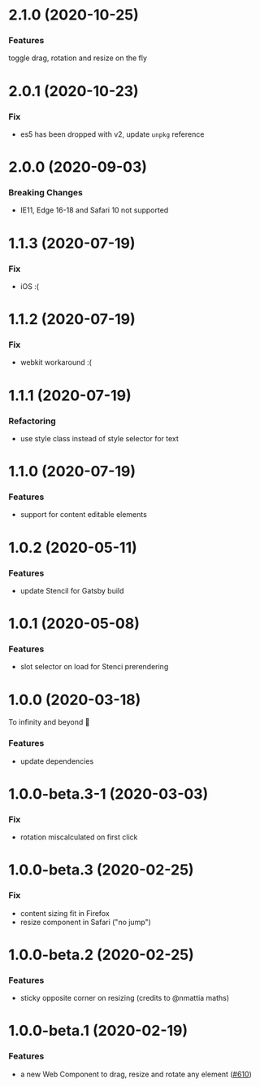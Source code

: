 # 2.1.0 (2020-10-25)

### Features

toggle drag, rotation and resize on the fly

# 2.0.1 (2020-10-23)

### Fix

- es5 has been dropped with v2, update `unpkg` reference

# 2.0.0 (2020-09-03)

### Breaking Changes

- IE11, Edge 16-18 and Safari 10 not supported

# 1.1.3 (2020-07-19)

### Fix

- iOS :(

# 1.1.2 (2020-07-19)

### Fix

- webkit workaround :(

# 1.1.1 (2020-07-19)

### Refactoring

- use style class instead of style selector for text

# 1.1.0 (2020-07-19)

### Features

- support for content editable elements

# 1.0.2 (2020-05-11)

### Features

- update Stencil for Gatsby build

# 1.0.1 (2020-05-08)

### Features

- slot selector on load for Stenci prerendering

# 1.0.0 (2020-03-18)

To infinity and beyond 🚀

### Features

- update dependencies

# 1.0.0-beta.3-1 (2020-03-03)

### Fix

- rotation miscalculated on first click

# 1.0.0-beta.3 (2020-02-25)

### Fix

- content sizing fit in Firefox
- resize component in Safari ("no jump")

# 1.0.0-beta.2 (2020-02-25)

### Features

- sticky opposite corner on resizing (credits to @nmattia maths)

# 1.0.0-beta.1 (2020-02-19)

### Features

- a new Web Component to drag, resize and rotate any element ([#610](https://github.com/deckgo/deckdeckgo/issues/610))
